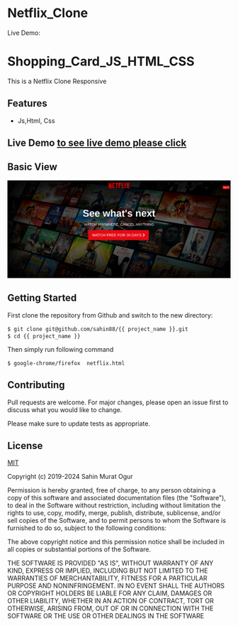 # Netflix_Clone

Live Demo:

# Shopping_Card_JS_HTML_CSS



This is a Netflix Clone Responsive 


## Features
  -  Js,Html, Css
  
 
## Live Demo [to see live demo please click](https://sahin88.github.io/Html_Css_Js_NetflixClone_FrontEnd/netflix.html)

##  Basic View
![alt text](https://github.com/sahin88/Html_Css_Js_NetflixClone_FrontEnd/blob/main/netflix.png)



## Getting Started
First clone the repository from Github and switch to the new directory:
```
$ git clone git@github.com/sahin88/{{ project_name }}.git
$ cd {{ project_name }}
```


Then simply run following command
```
$ google-chrome/firefox  netflix.html

```


## Contributing
Pull requests are welcome. For major changes, please open an issue first to discuss what you would like to change.

Please make sure to update tests as appropriate.

## License
[MIT](https://choosealicense.com/licenses/mit/)

Copyright (c) 2019-2024 Sahin Murat Ogur

Permission is hereby granted, free of charge, to any person obtaining a copy of this software and associated documentation files (the "Software"),
to deal in the Software without restriction, including without limitation the rights to use, copy, modify, merge, publish, distribute, sublicense, and/or sell copies of the Software, and to permit persons to whom the Software is furnished to do so, subject to the following conditions:

The above copyright notice and this permission notice shall be included in all copies or substantial portions of the Software.

THE SOFTWARE IS PROVIDED "AS IS", WITHOUT WARRANTY OF ANY KIND, EXPRESS OR IMPLIED, INCLUDING BUT NOT LIMITED TO THE WARRANTIES OF MERCHANTABILITY, FITNESS FOR A PARTICULAR PURPOSE AND NONINFRINGEMENT. IN NO EVENT SHALL THE AUTHORS OR COPYRIGHT HOLDERS BE LIABLE FOR ANY CLAIM, DAMAGES OR OTHER LIABILITY, 
WHETHER IN AN ACTION OF CONTRACT, TORT OR OTHERWISE, ARISING FROM, OUT OF OR IN CONNECTION WITH THE SOFTWARE OR THE USE OR OTHER DEALINGS IN THE SOFTWARE


